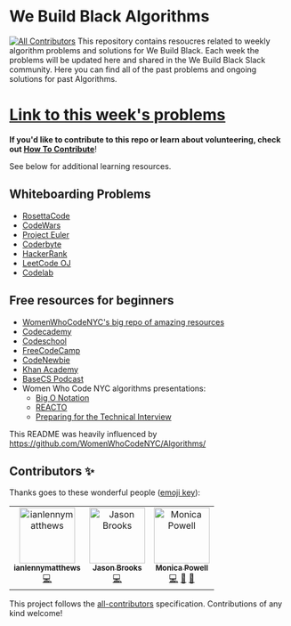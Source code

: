 # We Build Black Algorithms

[![All Contributors](https://img.shields.io/badge/all_contributors-3-orange.svg?style=flat-square)](#contributors)
This repository contains resoucres related to weekly algorithm problems and solutions for We Build Black. Each week the problems will be updated here and shared in the We Build Black Slack community. Here you can find all of the past problems and ongoing solutions for past Algorithms.

# [Link to this week's problems](https://github.com/WeBuildBlack/Algorithms/blob/master/July-15-19.md)

**If you'd like to contribute to this repo or learn about volunteering, check out [How To Contribute](./howToContribute.md)**!

See below for additional learning resources.

## Whiteboarding Problems

- [RosettaCode](http://rosettacode.org/wiki/Rosetta_Code)
- [CodeWars](http://www.codewars.com/)
- [Project Euler](https://projecteuler.net/)
- [Coderbyte](http://coderbyte.com/)
- [HackerRank](https://www.hackerrank.com/)
- [LeetCode OJ](https://leetcode.com/)
- [Codelab](https://codelab.interviewbit.com/)

## Free resources for beginners

- [WomenWhoCodeNYC's big repo of amazing resources](https://github.com/WomenWhoCodeNYC/Resources)
- [Codecademy](http://codecademy.com)
- [Codeschool](http://codeschool.com)
- [FreeCodeCamp](http://www.freecodecamp.com/)
- [CodeNewbie](http://www.codenewbie.org/)
- [Khan Academy](https://www.khanacademy.org/computing)
- [BaseCS Podcast](https://www.codenewbie.org/basecs)
- Women Who Code NYC algorithms presentations:
  - [Big O Notation](https://docs.google.com/presentation/d/1q-yGw-ekqtHOtoCOCxXJIVUpfyg-5CGrX1tZs1PlO2U/edit?usp=sharing)
  - [REACTO](https://www.fullstackacademy.com/blog/the-reacto-pattern-for-acing-technical-interviews)
  - [Preparing for the Technical Interview](https://docs.google.com/presentation/d/1YcBQ4_w2u5BoS86GDvosDQdwIvmfNhLQY7xIf_7MwTE/pub?start=false&loop=false&delayms=3000)

This README was heavily influenced by https://github.com/WomenWhoCodeNYC/Algorithms/

## Contributors ✨

Thanks goes to these wonderful people ([emoji key](https://allcontributors.org/docs/en/emoji-key)):

<!-- ALL-CONTRIBUTORS-LIST:START - Do not remove or modify this section -->
<!-- prettier-ignore -->
<table>
  <tr>
    <td align="center"><a href="https://github.com/ianlennymatthews"><img src="https://avatars2.githubusercontent.com/u/29735316?v=4" width="100px;" alt="ianlennymatthews"/><br /><sub><b>ianlennymatthews</b></sub></a><br /><a href="https://github.com/WeBuildBlack/Algorithms/commits?author=ianlennymatthews" title="Code">💻</a></td>
    <td align="center"><a href="https://github.com/jaythaceo"><img src="https://avatars3.githubusercontent.com/u/4792842?v=4" width="100px;" alt="Jason Brooks"/><br /><sub><b>Jason Brooks</b></sub></a><br /><a href="https://github.com/WeBuildBlack/Algorithms/commits?author=jaythaceo" title="Code">💻</a></td>
    <td align="center"><a href="https://www.aboutmonica.com"><img src="https://avatars0.githubusercontent.com/u/6998954?v=4" width="100px;" alt="Monica Powell"/><br /><sub><b>Monica Powell</b></sub></a><br /><a href="https://github.com/WeBuildBlack/Algorithms/commits?author=M0nica" title="Code">💻</a> <a href="#maintenance-M0nica" title="Maintenance">🚧</a> <a href="#projectManagement-M0nica" title="Project Management">📆</a></td>
  </tr>
</table>

<!-- ALL-CONTRIBUTORS-LIST:END -->

This project follows the [all-contributors](https://github.com/all-contributors/all-contributors) specification. Contributions of any kind welcome!
